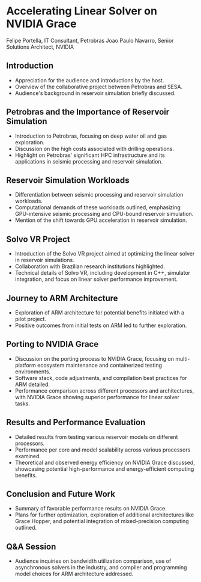 # Accelerating Linear Solver on NVIDIA Grace
Felipe Portella, IT Consultant, Petrobras
Joao Paulo Navarro, Senior Solutions Architect, NVIDIA

## Introduction
- Appreciation for the audience and introductions by the host.
- Overview of the collaborative project between Petrobras and SESA.
- Audience's background in reservoir simulation briefly discussed.

## Petrobras and the Importance of Reservoir Simulation
- Introduction to Petrobras, focusing on deep water oil and gas exploration.
- Discussion on the high costs associated with drilling operations.
- Highlight on Petrobras' significant HPC infrastructure and its applications in seismic processing and reservoir simulation.

## Reservoir Simulation Workloads
- Differentiation between seismic processing and reservoir simulation workloads.
- Computational demands of these workloads outlined, emphasizing GPU-intensive seismic processing and CPU-bound reservoir simulation.
- Mention of the shift towards GPU acceleration in reservoir simulation.

## Solvo VR Project
- Introduction of the Solvo VR project aimed at optimizing the linear solver in reservoir simulations.
- Collaboration with Brazilian research institutions highlighted.
- Technical details of Solvo VR, including development in C++, simulator integration, and focus on linear solver performance improvement.

## Journey to ARM Architecture
- Exploration of ARM architecture for potential benefits initiated with a pilot project.
- Positive outcomes from initial tests on ARM led to further exploration.

## Porting to NVIDIA Grace
- Discussion on the porting process to NVIDIA Grace, focusing on multi-platform ecosystem maintenance and containerized testing environments.
- Software stack, code adjustments, and compilation best practices for ARM detailed.
- Performance comparison across different processors and architectures, with NVIDIA Grace showing superior performance for linear solver tasks.

## Results and Performance Evaluation
- Detailed results from testing various reservoir models on different processors.
- Performance per core and model scalability across various processors examined.
- Theoretical and observed energy efficiency on NVIDIA Grace discussed, showcasing potential high-performance and energy-efficient computing benefits.

## Conclusion and Future Work
- Summary of favorable performance results on NVIDIA Grace.
- Plans for further optimization, exploration of additional architectures like Grace Hopper, and potential integration of mixed-precision computing outlined.

## Q&A Session
- Audience inquiries on bandwidth utilization comparison, use of asynchronous solvers in the industry, and compiler and programming model choices for ARM architecture addressed.
